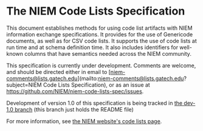# The NIEM Code Lists Specification

This document establishes methods for using code list artifacts with NIEM
information exchange specifications. It provides for the use of Genericode
documents, as well as for CSV code lists. It supports the use of code lists at
run time and at schema definition time. It also includes identifiers for
well-known columns that have semantics needed across the NIEM community.

This specification is currently under development. Comments are welcome, and
should be directed either in email to
[niem-comments@lists.gatech.edu](mailto:niem-comments@lists.gatech.edu?subject=NIEM Code Lists Specification),
or as an issue at https://github.com/NIEM/niem-code-lists-spec/issues.

Development of version 1.0 of this specification is being tracked in [the dev-1.0
branch](https://github.com/NIEM/niem-code-lists-spec/tree/dev-1.0) (this branch just holds the README file)

For more information, see [the NIEM website's code lists
page](http://niem.github.io/technical/code-lists/).
